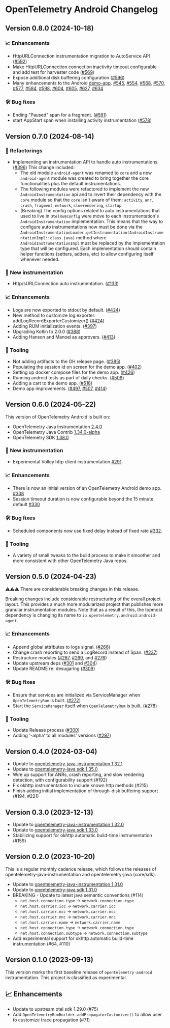 # OpenTelemetry Android Changelog

## Version 0.8.0 (2024-10-18)

### 📈 Enhancements

- HttpURLConnection instrumentation migration to AutoService API
  ([#592](https://github.com/open-telemetry/opentelemetry-android/pull/592))
- Make HttpURLConnection connection inactivity timeout configurable and add test for harvester code
  ([#569](https://github.com/open-telemetry/opentelemetry-android/pull/569))
- Expose additional disk buffering configuration
  ([#596](https://github.com/open-telemetry/opentelemetry-android/pull/596))
- Many enhancements to the Android
  [demo-app](https://github.com/open-telemetry/opentelemetry-android/tree/main/demo-app).
  [#545](https://github.com/open-telemetry/opentelemetry-android/pull/545),
  [#554](https://github.com/open-telemetry/opentelemetry-android/pull/554),
  [#568](https://github.com/open-telemetry/opentelemetry-android/pull/568),
  [#570](https://github.com/open-telemetry/opentelemetry-android/pull/570),
  [#577](https://github.com/open-telemetry/opentelemetry-android/pull/577),
  [#584](https://github.com/open-telemetry/opentelemetry-android/pull/584),
  [#598](https://github.com/open-telemetry/opentelemetry-android/pull/598),
  [#604](https://github.com/open-telemetry/opentelemetry-android/pull/604),
  [#605](https://github.com/open-telemetry/opentelemetry-android/pull/605),
  [#627](https://github.com/open-telemetry/opentelemetry-android/pull/627),
  [#634](https://github.com/open-telemetry/opentelemetry-android/pull/634)

### 🛠️ Bug fixes
- Ending "Paused" span for a fragment.
  ([#591](https://github.com/open-telemetry/opentelemetry-android/pull/591))
- start AppStart span when installing activity instrumentation
  ([#578](https://github.com/open-telemetry/opentelemetry-android/pull/578))


## Version 0.7.0 (2024-08-14)

### 🚧 Refactorings

- Implementing an instrumentation API to handle auto instrumentations.
  ([#396](https://github.com/open-telemetry/opentelemetry-android/pull/396)) This change included:
    - The old module `android-agent` was renamed to `core` and a new `android-agent` module was
      created to bring together the core functionalities plus the default instrumentations.
    - The following modules were refactored to implement the new `AndroidInstrumentation` api and to
      invert their dependency with the `core` module so that the `core` isn't aware of
      them: `activity`, `anr`, `crash`, `fragment`, `network`, `slowrendering`, `startup`.
    - (Breaking) The config options related to auto instrumentations that used to live
      in `OtelRumConfig` were move to each instrumentation's `AndroidInstrumentation`
      implementation. This means that the way to configure auto instrumentations now must be done
      via
      the `AndroidInstrumentationLoader.getInstrumentation(AndroidInstrumentationImpl::class.java)`
      method where `AndroidInstrumentationImpl` must be replaced by the implementation type that
      will be configured. Each implementation should contain helper functions (setters, adders, etc)
      to allow configuring itself whenever needed.

### 🌟 New instrumentation

- Http/sURLConnection auto instrumentation.
  ([#133](https://github.com/open-telemetry/opentelemetry-android/pull/133))

### 📈 Enhancements

- Logs are now exported to stdout by
  default. ([#424](https://github.com/open-telemetry/opentelemetry-android/pull/424))
- New method to customize log exporter:
  addLogRecordExporterCustomizer() ([#424](https://github.com/open-telemetry/opentelemetry-android/pull/424))
- Adding RUM initialization
  events. ([#397](https://github.com/open-telemetry/opentelemetry-android/pull/397))
- Upgrading Kotlin to 2.0.0
  ([#388](https://github.com/open-telemetry/opentelemetry-android/pull/388))
- Adding Hanson and Manoel as approvers.
  ([#413](https://github.com/open-telemetry/opentelemetry-android/pull/413))

### 🧰 Tooling

- Not adding artifacts to the GH release page.
  ([#385](https://github.com/open-telemetry/opentelemetry-android/pull/385))
- Populating the session id on screen for the demo app.
  ([#402](https://github.com/open-telemetry/opentelemetry-android/pull/402))
- Setting up docker compose files for the demo app.
  ([#426](https://github.com/open-telemetry/opentelemetry-android/pull/426))
- Running android tests as part of daily checks.
  ([#509](https://github.com/open-telemetry/opentelemetry-android/pull/509))
- Adding a cart to the demo app.
  ([#518](https://github.com/open-telemetry/opentelemetry-android/pull/518))
- Demo app improvements.
  ([#497](https://github.com/open-telemetry/opentelemetry-android/pull/497),
  [#507](https://github.com/open-telemetry/opentelemetry-android/pull/507),
  [#414](https://github.com/open-telemetry/opentelemetry-android/pull/414))

## Version 0.6.0 (2024-05-22)

This version of OpenTelemetry Android is built on:

* OpenTelemetry Java
  Instrumentation [2.4.0](https://github.com/open-telemetry/opentelemetry-java-instrumentation/releases/tag/v2.4.0)
* OpenTelemetry Java
  Contrib [1.34.0-alpha](https://github.com/open-telemetry/opentelemetry-java-contrib/releases/tag/v1.35.0)
* OpenTelemetry
  SDK [1.38.0](https://github.com/open-telemetry/opentelemetry-java/releases/tag/v1.38.0)

### 🌟 New instrumentation

- Experimental Volley http client
  instrumentation [#291](https://github.com/open-telemetry/opentelemetry-android/pull/291).

### 📈 Enhancements

- There is now an initial version of an OpenTelemetry Android demo
  app. [#338](https://github.com/open-telemetry/opentelemetry-android/pull/338)
- Session timeout duration is now configurable beyond the 15 minute
  default [#330](https://github.com/open-telemetry/opentelemetry-android/pull/330)

### 🛠️ Bug fixes

- Scheduled components now use fixed delay instead of fixed
  rate [#332](https://github.com/open-telemetry/opentelemetry-android/pull/332).

### 🧰 Tooling

- A variety of small tweaks to the build process to make it smoother and more consistent with other
  OpenTelemetry Java repos.

## Version 0.5.0 (2024-04-23)

⚠️⚠️⚠️ There are considerable breaking changes in this release.

Breaking changes include considerable restructuring of the overall project layout. This provides a
much more modularized project that publishes more granular instrumentation modules. Note that as a
result of this, the topmost dependency is changing its name
to `io.opentelemetry.android:android-agent`.

### 📈 Enhancements

- Append global attributes to logs signal.
  ([#266](https://github.com/open-telemetry/opentelemetry-android/pull/266))
- Change crash reporting to send a LogRecord instead of Span.
  ([#237](https://github.com/open-telemetry/opentelemetry-android/pull/237))
- Restructure
  modules ([#267](https://github.com/open-telemetry/opentelemetry-android/pull/267), [#269](https://github.com/open-telemetry/opentelemetry-android/pull/269),
  and [#276](https://github.com/open-telemetry/opentelemetry-android/pull/276))
- Update upstream deps
  ([#301](https://github.com/open-telemetry/opentelemetry-android/pull/301)
  and [#304](https://github.com/open-telemetry/opentelemetry-android/pull/304))
- Update README re: desugaring
  ([#309](https://github.com/open-telemetry/opentelemetry-android/pull/309))

### 🛠️ Bug fixes

- Ensure that services are initialized via ServiceManager when `OpenTelemetryRum` is built.
  ([#272](https://github.com/open-telemetry/opentelemetry-android/pull/272))
- Start the `ServiceManager` itself when `OpenTelemetryRum` is built.
  ([#278](https://github.com/open-telemetry/opentelemetry-android/pull/278))

### 🧰 Tooling

- Update Release process
  ([#300](https://github.com/open-telemetry/opentelemetry-android/pull/300))
- Adding '-alpha' to all modules' versions
  ([#297](https://github.com/open-telemetry/opentelemetry-android/pull/297))

## Version 0.4.0 (2024-03-04)

- Update
  to [opentelemetry-java-instrumentation 1.32.1](https://github.com/open-telemetry/opentelemetry-java-instrumentation/releases/tag/v1.32.1)
- Update
  to [opentelemetry-java sdk 1.35.0](https://github.com/open-telemetry/opentelemetry-java/releases/tag/v1.35.0)
- Wire up support for ANRs, crash reporting, and slow rendering detection, with configurability
  support (#192)
- Fix okhttp instrumentation to include known http methods (#215)
- Finish adding initial implementation of through-disk buffering support (#194, #221)

## Version 0.3.0 (2023-12-13)

- Update
  to [opentelemetry-java-instrumentation 1.32.0](https://github.com/open-telemetry/opentelemetry-java-instrumentation/releases/tag/v1.32.0)
- Update
  to [opentelemetry-java sdk 1.33.0](https://github.com/open-telemetry/opentelemetry-java/releases/tag/v1.33.0)
- Stabilizing support for okhttp automatic build-time instrumentation (#159)

## Version 0.2.0 (2023-10-20)

This is a regular monthly cadence release, which follows the releases of
opentelemetry-java-instrumentation and opentelemetry-java (core/sdk).

- Update
  to [opentelemetry-java-instrumentation 1.31.0](https://github.com/open-telemetry/opentelemetry-java-instrumentation/releases/tag/v1.31.0)
- Update
  to [opentelemetry-java sdk 1.31.0](https://github.com/open-telemetry/opentelemetry-java/releases/tag/v1.31.0)
- BREAKING - Update to latest java semantic conventions (#114)
    - `net.host.connection.type` -> `network.connection.type`
    - `net.host.carrier.icc` -> `network.carrier.icc`
    - `net.host.carrier.mcc` -> `network.carrier.mcc`
    - `net.host.carrier.mnc` -> `network.carrier.mnc`
    - `net.host.carrier.name` -> `network.carrier.name`
    - `net.host.connection.type` -> `network.connection.type`
    - `net.host.connection.subtype` -> `network.connection.subtype`
- Add experimental support for okhttp automatic build-time instrumentation (#64, #110)

## Version 0.1.0 (2023-09-13)

This version marks the first baseline release of `opentelemetry-android` instrumentation.
This project is classified as experimental.

## 📈 Enhancements

* Update to upstream otel sdk 1.29.0 (#75)
* Add `OpenTelemetryRumBuilder.addPropagatorCustomizer()` to allow user to customize trace
  propagation (#71)
